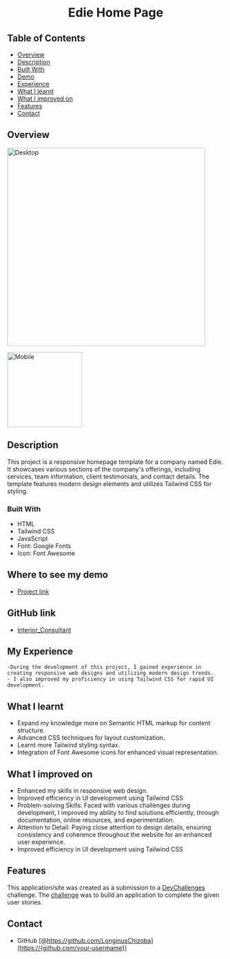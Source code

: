 
<!-- Please update value in the {}  -->

<h1 align="center"> Edie Home Page</h1>


<!-- TABLE OF CONTENTS -->

## Table of Contents

- [Overview](#overview)
- [Description](#decription)
- [Built With](#built-with)
- [Demo](#demo)
- [Experience](#experience)
- [What I learnt](#WhatIlearnt)
- [What I improved on](#WhatIimprovedon)
- [Features](#features)
- [Contact](#contact)

<!-- OVERVIEW -->

## Overview

<img width="460" alt="Desktop" src="">

<img width="174" alt="Mobile" src=""><br>


<!-- Description -->

## Description
This project is a responsive homepage template for a company named Edie. It showcases various sections of the company's offerings, including services, team information, client testimonials, and contact details. The template features modern design elements and utilizes Tailwind CSS for styling.

### Built With

<!-- This section should list any major frameworks that you built your project using. Here are a few examples.-->

- HTML
- Tailwind CSS
- JavaScript
- Font: Google Fonts
- Icon: Font Awesome

<!-- Demo -->

## Where to see my demo
  - [Project link](https://illustrious-moxie-80da01.netlify.app/interior_consultant/src/)

## GitHub link

  - [Interior_Consultant](https://github.com/LonginusChizoba/hackerton/tree/Interior_consultant/Interior_Consultant)


## My Experience
    -During the development of this project, I gained experience in creating responsive web designs and utilizing modern design trends. 
    - I also improved my proficiency in using Tailwind CSS for rapid UI development.


## What I learnt
 - Expand my knowledge more on Semantic HTML markup for content structure.
- Advanced CSS techniques for layout customization.
- Learnt more Tailwind styling syntax.
- Integration of Font Awesome icons for enhanced visual representation.

## What I improved on
- Enhanced my skills in responsive web design.
- Improved efficiency in UI development using Tailwind CSS
- Problem-solving Skills: Faced with various challenges during development, I improved my ability to find solutions efficiently, through documentation, online resources, and experimentation.
- Attention to Detail: Paying close attention to design details, ensuring consistency and coherence throughout the website for an enhanced user experience.
- Improved efficiency in UI development using Tailwind CSS


## Features

<!-- List the features of your application or follow the template. Don't share the figma file here :) -->

This application/site was created as a submission to a [DevChallenges](https://devchallenges.io/challenges) challenge. The [challenge](https://devchallenges.io/challenges/wBunSb7FPrIepJZAg0sY) was to build an application to complete the given user stories.

## Contact

- GitHub [@https://github.com/LonginusChizoba](https://{github.com/your-usermame})

